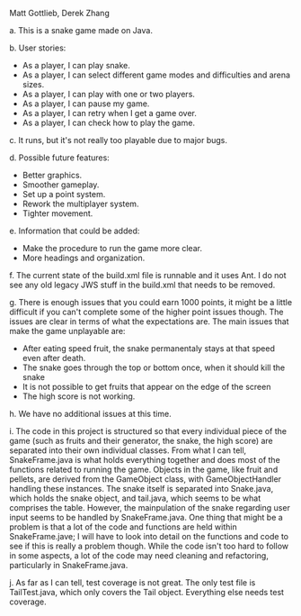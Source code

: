 Matt Gottlieb, Derek Zhang

a. This is a snake game made on Java.

b. User stories:

 * As a player, I can play snake.
 * As a player, I can select different game modes and difficulties and arena sizes.
 * As a player, I can play with one or two players.
 * As a player, I can pause my game.
 * As a player, I can retry when I get a game over.
 * As a player, I can check how to play the game.

c. It runs, but it's not really too playable due to major bugs.

d. Possible future features:

 * Better graphics.
 * Smoother gameplay.
 * Set up a point system.
 * Rework the multiplayer system.
 * Tighter movement.

e. Information that could be added:

 * Make the procedure to run the game more clear.
 * More headings and organization.

f. The current state of the build.xml file is runnable and it uses Ant. I do not see any old legacy JWS stuff in the build.xml that needs to be removed.

g. There is enough issues that you could earn 1000 points, it might be a little difficult if you can't complete some of the higher point issues though. The issues are clear in terms of what the expectations are.
The main issues that make the game unplayable are:
  * After eating speed fruit, the snake permanentaly stays at that speed even after death.
  * The snake goes through the top or bottom once, when it should kill the snake
  * It is not possible to get fruits that appear on the edge of the screen
  * The high score is not working.
  
h. We have no additional issues at this time.
  

i. The code in this project is structured so that every individual piece of the game (such as fruits and their generator, the snake, the high score) are separated into their own individual classes. From what I can tell, SnakeFrame.java is what holds everything together and does most of the functions related to running the game. Objects in the game, like fruit and pellets, are derived from the GameObject class, with GameObjectHandler handling these instances. The snake itself is separated into Snake.java, which holds the snake object, and tail.java, which seems to be what comprises the table. However, the mainpulation of the snake regarding user input seems to be handled by SnakeFrame.java. One thing that might be a problem is that a lot of the code and functions are held within SnakeFrame.jave; I will have to look into detail on the functions and code to see if this is really a problem though. While the code isn't too hard to follow in some aspects, a lot of the code may need cleaning and refactoring, particularly in SnakeFrame.java.

j. As far as I can tell, test coverage is not great. The only test file is TailTest.java, which only covers the Tail object. Everything else needs test coverage.
 
